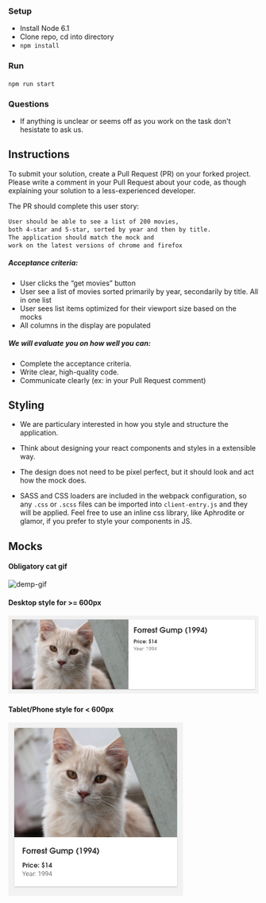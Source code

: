 ### Setup

* Install Node 6.1
* Clone repo, cd into directory
* `npm install`

### Run

`npm run start`

### Questions
- If anything is unclear or seems off as you work on the task don't hesistate to ask us.

## Instructions

To submit your solution, create a Pull Request (PR) on your forked project. Please write a comment in your Pull Request about your code, as though explaining your solution to a less-experienced developer.

The PR should complete this user story:

```
User should be able to see a list of 200 movies, 
both 4-star and 5-star, sorted by year and then by title. 
The application should match the mock and 
work on the latest versions of chrome and firefox
```

##### Acceptance criteria:

- User clicks the “get movies” button
- User see a list of movies sorted primarily by year, secondarily by title. All in one list
- User sees list items optimized for their viewport size based on the mocks
- All columns in the display are populated

##### We will evaluate you on how well you can:

- Complete the acceptance criteria.
- Write clear, high-quality code.
- Communicate clearly (ex: in your Pull Request comment)

## Styling

- We are particulary interested in how you style and structure the application. 

- Think about designing your react components and styles in a extensible way. 
- The design does not need to be pixel perfect, but it should look and act how the mock does. 
- SASS and CSS loaders are included in the webpack configuration, so any `.css` or `.scss` files can be imported into `client-entry.js` and they will be applied. Feel free to use an inline css library, like Aphrodite or glamor, if you prefer to style your components in JS.

## Mocks

#### Obligatory cat gif

![demp-gif](./mocks/demo.gif)

#### Desktop style for >= 600px
![desktop](./mocks/desktop.png)

#### Tablet/Phone style for < 600px
![tablet-phone](./mocks/tablet-phone.png)

